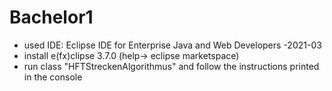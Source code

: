 # Bachelor1

- used IDE: Eclipse IDE for Enterprise Java and Web Developers -2021-03
- install e(fx)clipse 3.7.0 (help-> eclipse marketspace)
- run class "HFTStreckenAlgorithmus" and follow the instructions printed in the console
